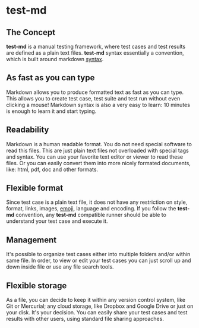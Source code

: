 # test-md


## The Concept

**test-md** is a manual testing framework, where test cases and test results are defined as a plain text files. **test-md** syntax essentially a convention, which is built around markdown [syntax](syntax.md).

## As fast as you can type

Markdown allows you to produce formatted text as fast as you can type. This allows you to create test case, test suite and test run without even clicking a mouse!
Markdown syntax is also a very easy to learn: 10 minutes is enough to learn it and start typing.

## Readability

Markdown is a human readable format. You do not need special software to read this files. This are just plain text files not overloaded with special tags and syntax. You can use your favorite text editor or viewer to read these files. Or you can easily convert them into more nicely formated documents, like: html, pdf, doc and other formats.

## Flexible format

Since test case is a plain text file, it does not have any restriction on style, format, links, images, [emoji](http://www.emoji-cheat-sheet.com), language and encoding. If you follow the **test-md** convention, any **test-md** compatible runner should be able to understand your test case and execute it.

## Management

It's possible to organize test cases either into multiple folders and/or within same file. In order, to view or edit your test cases you can just scroll up and down inside file or use any file search tools.

## Flexible storage

As a file, you can decide to keep it within any version control system, like Git or Mercurial; any cloud storage, like Dropbox and Google Drive or just on your disk. It's your decision. You can easily share your test cases and test results with other users, using standard file sharing approaches.
